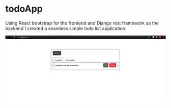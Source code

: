 ﻿# todoApp
Using React bootstrap for the frontend and Django rest framework as the backend I created a seamless simple todo list application.


![Screenshot](gitProject1.PNG)
